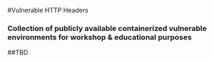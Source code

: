 #Vulnerable HTTP Headers
### Collection of publicly available containerized vulnerable environments for workshop & educational purposes

##TBD
